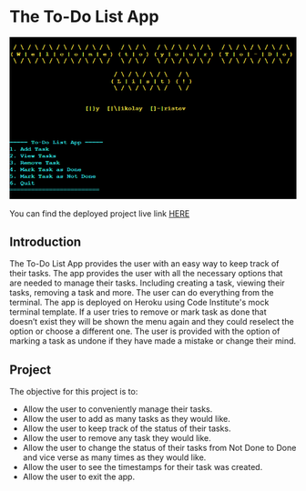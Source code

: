 # The To-Do List App
![To-Do List App Overview](https://github.com/devnickocodes/to-do-list-project/blob/main/documentation/to-do-list-app-overview.png)

You can find the deployed project live link [HERE](https://to-do-app-project-d0d8633fbefc.herokuapp.com/)

## Introduction

The To-Do List App provides the user with an easy way to keep track of their tasks. The app provides the user with all the necessary options that are needed to manage their tasks. Including creating a task, viewing their tasks, removing a task and more. The user can do everything from the terminal. The app is deployed on Heroku using Code Institute's mock terminal template. If a user tries to remove or mark task as done that doesn’t exist they will be shown the menu again and they could reselect the option or choose a different one. The user is provided with the option of marking a task as undone if they have made a mistake or change their mind.

## Project 

The objective for this project is to:

- Allow the user to conveniently manage their tasks.
- Allow the user to add as many tasks as they would like.
- Allow the user to keep track of the status of their tasks.
- Allow the user to remove any task they would like.
- Allow the user to change the status of their tasks from Not Done to Done and vice verse as many times as they would like.
- Allow the user to see the timestamps for their task was created.
- Allow the user to exit the app.